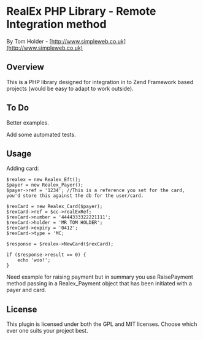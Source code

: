 RealEx PHP Library - Remote Integration method
==============================
By Tom Holder - [http://www.simpleweb.co.uk](http://www.simpleweb.co.uk)

Overview
--------
This is a PHP library designed for integration in to Zend Framework based projects (would be easy to adapt to work outside).

To Do
-----

Better examples.

Add some automated tests.

Usage
-----

Adding card:

    $realex = new Realex_Eft();
    $payer = new Realex_Payer();
    $payer->ref = '1234'; //This is a reference you set for the card, you'd store this against the db for the user/card.

    $rexCard = new Realex_Card($payer);
    $rexCard->ref = $cc->realExRef;
    $rexCard->number = '4444333322221111';
    $rexCard->holder = 'MR TOM HOLDER';
    $rexCard->expiry = '0412';
    $rexCard->type = 'MC;

    $response = $realex->NewCard($rexCard);

    if ($response->result == 0) {
        echo 'woo!';
    }

Need example for raising payment but in summary you use RaisePayment method passing in a Realex_Payment object that has been initiated with a payer and card.

License
-------
This plugin is licensed under both the GPL and MIT licenses. Choose which ever one suits your project best.